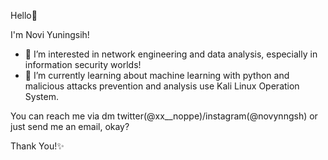Hello👋

I'm Novi Yuningsih!
- 👀 I’m interested in network engineering and data analysis, especially in information security worlds!
- 🌱 I’m currently learning about machine learning with python and malicious attacks prevention and analysis use Kali Linux Operation System.

You can reach me via dm twitter(@xx__noppe)/instagram(@novynngsh) or just send me an email, okay?

Thank You!✨

<!---
noviyn/noviyn is a ✨ special ✨ repository because its `README.md` (this file) appears on your GitHub profile.
You can click the Preview link to take a look at your changes.
--->
